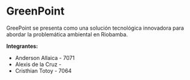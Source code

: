 # GreenPoint
GreePoint se presenta como una solución tecnológica innovadora para abordar la problemática ambiental en Riobamba.

**Integrantes:**
* Anderson Allaica - 7071
* Alexis de la Cruz - 
* Cristhian Totoy - 7064
